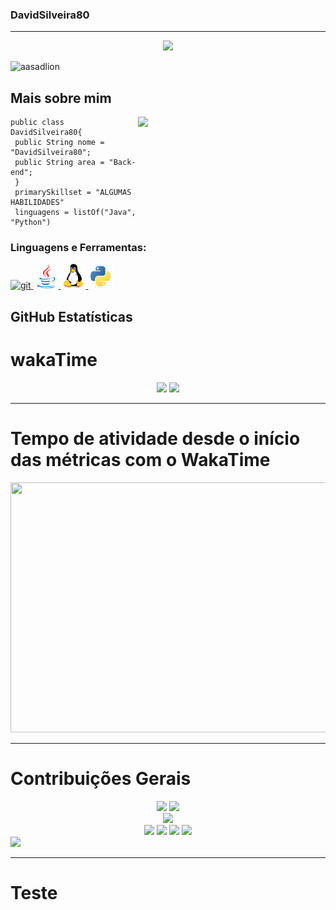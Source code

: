 ### DavidSilveira80


___

<p align="center"> <a href="https://github.com/saadfareed"><img src="https://readme-typing-svg.herokuapp.com?lines=Bem-vindo
;Stack:+Java+Python;POO;TDD&center=true&width=500&height=50"></a></p>
<p align="left"> <img src="https://komarev.com/ghpvc/?username=DavidSilveira80&label=Profile%20views&color=0e75b6&style=flat" alt="aasadlion" /> </p>

## Mais sobre mim


<img align="right" width="300" src="https://i2.wp.com/allhtaccess.info/wp-content/uploads/2018/03/programming.gif?fit=1281%2C716&ssl=1" />

```Java/Python
public class DavidSilveira80{
 public String nome = "DavidSilveira80";
 public String area = "Back-end";
 }
 primarySkillset = "ALGUMAS HABILIDADES"
 linguagens = listOf("Java", "Python") 
```

<!--START_SECTION:waka-->







<!--END_SECTION:waka-->



<h3 align="left">Linguagens e Ferramentas:</h3>
<p align="left"> <a href="https://git-scm.com/" target="_blank" rel="noreferrer"> <img src="https://www.vectorlogo.zone/logos/git-scm/git-scm-icon.svg" alt="git" width="40" height="40"/> </a> <a href="https://www.java.com" target="_blank" rel="noreferrer"> <img src="https://raw.githubusercontent.com/devicons/devicon/master/icons/java/java-original.svg" alt="java" width="40" height="40"/> </a> <a href="https://www.linux.org/" target="_blank" rel="noreferrer"> <img src="https://raw.githubusercontent.com/devicons/devicon/master/icons/linux/linux-original.svg" alt="linux" width="40" height="40"/> </a> <a href="https://www.python.org" target="_blank" rel="noreferrer"> <img src="https://raw.githubusercontent.com/devicons/devicon/master/icons/python/python-original.svg" alt="python" width="40" height="40"/> </a> </p>



## **GitHub Estatísticas**


# wakaTime

<div align="center">
  <img src="https://github-readme-stats.vercel.app/api/wakatime?username=DavidSilveira80&show_icons=true&theme=github_dark"/>
  <img src="https://github-readme-streak-stats.herokuapp.com/?user=DavidSilveira80&show_icons=true&theme=dark"/>
</div>

___

# Tempo de atividade desde o início das métricas com o WakaTime

<div align="center">
  <img src="https://wakatime.com/share/@DavidSilveira80/d1624df1-cb2c-4736-bd52-eb218820ed1d.png" width="600" height="400"/>
</div>

___

# Contribuições Gerais

<div align="center">
  <img src="https://github-readme-stats.vercel.app/api?username=DavidSilveira80&show_icons=true&theme=github_dark"/>
  <img src="http://github-profile-summary-cards.vercel.app/api/cards/profile-details?username=DavidSilveira80&theme=github_dark"/>
</div>

<div align="center">
  <img src="https://github-readme-stats.vercel.app/api/top-langs/?username=Davidsilveira80&show_icons=true&theme=github_dark&langs_count=8"/>
</div>

<div align="center">
  <img src="http://github-profile-summary-cards.vercel.app/api/cards/most-commit-language?username=DavidSilveira80&theme=github_dark"/>
  <img src="http://github-profile-summary-cards.vercel.app/api/cards/repos-per-language?username=DavidSilveira80&theme=github_dark"/>
  <img src="http://github-profile-summary-cards.vercel.app/api/cards/stats?username=DavidSilveira80&theme=github_dark"/>
  <img src="http://github-profile-summary-cards.vercel.app/api/cards/productive-time?username=DavidSilveira80&theme=github_dark&gmtOffset=1"/>
</div>


<img src="https://activity-graph.herokuapp.com/graph?username=DavidSilveira80&bg_color=0f2d3d&color=1cadfb&line=1cadfb&point=1cadfb&area=true&hide_border=true">

___


# Teste



<!--START_SECTION:waka-->
<!--END_SECTION:waka-->
